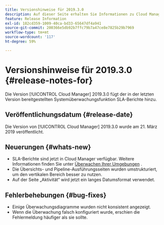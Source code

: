 ```yaml
---
title: Versionshinweise für 2019.3.0
description: Auf dieser Seite erhalten Sie Informationen zu Cloud Manager 2019.3.0.
feature: Release Information
exl-id: 182cd359-1009-40ca-bd33-65647df4a941
source-git-commit: 200366e5db92b7ffc79b7a47ce8e7825b29b7969
workflow-type: tm+mt
source-wordcount: '117'
ht-degree: 59%

---
```


# Versionshinweise für 2019.3.0 {#release-notes-for}

Die Version [!UICONTROL Cloud Manager] 2019.3.0 fügt der in der letzten Version bereitgestellten Systemüberwachungsfunktion SLA-Berichte hinzu.

## Veröffentlichungsdatum {#release-date}

Die Version von [!UICONTROL Cloud Manager] 2019.3.0 wurde am 21. März 2019 veröffentlicht.

## Neuerungen {#whats-new}

* SLA-Berichte sind jetzt in Cloud Manager verfügbar. Weitere Informationen finden Sie unter [Überwachen Ihrer Umgebungen](/help/using/monitoring-environments.md) .
* Die Übersichts- und Pipeline-Ausführungsseiten wurden umstrukturiert, um den vertikalen Bereich besser zu nutzen.
* Auf der Seite „Aktivität“ wird jetzt ein langes Datumsformat verwendet.

## Fehlerbehebungen {#bug-fixes}

* Einige Überwachungsdiagramme wurden nicht konsistent angezeigt.
* Wenn die Überwachung falsch konfiguriert wurde, erschien die Fehlermeldung häufiger als sie sollte.
